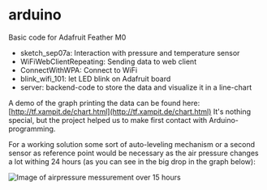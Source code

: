 # arduino
Basic code for Adafruit Feather M0

* sketch_sep07a: Interaction with pressure and temperature sensor
* WiFiWebClientRepeating: Sending data to web client
* ConnectWithWPA: Connect to WiFi
* blink_wifi_101: let LED blink on Adafruit board
* server: backend-code to store the data and visualize it in a line-chart

A demo of the graph printing the data can be found here: [http://tf.xampit.de/chart.html](http://tf.xampit.de/chart.html)
It's nothing special, but the project helped us to make first contact with Arduino-programming.

For a working solution some sort of auto-leveling mechanism or a second sensor as reference point would be necessary as the air pressure changes a lot withing 24 hours (as you can see in the big drop in the graph below):

![Image of airpressure messurement over 15 hours](http://tf.xampit.de/chart.png)
